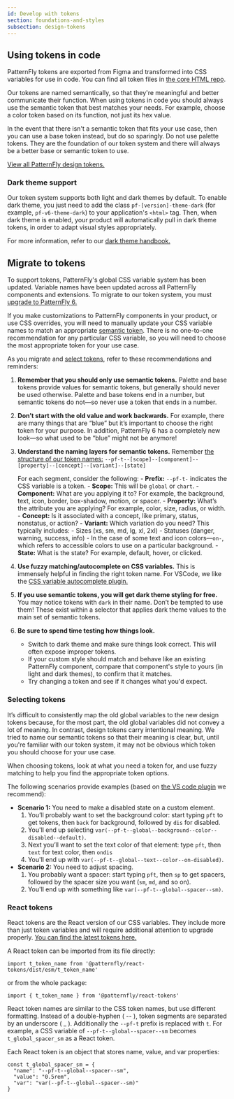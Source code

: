 ```yaml
---
id: Develop with tokens
section: foundations-and-styles
subsection: design-tokens
---
```


## Using tokens in code

PatternFly tokens are exported from Figma and transformed into CSS variables for use in code. You can find all token files in [the core HTML repo](https://github.com/patternfly/patternfly/tree/v6/src/patternfly/base/tokens).

Our tokens are named semantically, so that they're meaningful and better communicate their function. When using tokens in code you should always use the semantic token that best matches your needs. For example, choose a color token based on its function, not just its hex value. 

In the event that there isn't a semantic token that fits your use case, then you can use a base token instead, but do so sparingly. Do not use palette tokens. They are the foundation of our token system and there will always be a better base or semantic token to use.

[View all PatternFly design tokens.](/foundations-and-styles/design-tokens/all-patternfly-tokens)

### Dark theme support

Our token system supports both light and dark themes by default. To enable dark theme, you just need to add the class `pf-[version]-theme-dark` (for example, `pf-v6-theme-dark`) to your application's `<html>` tag. Then, when dark theme is enabled, your product will automatically pull in dark theme tokens, in order to adapt visual styles appropriately.

For more information, refer to our [dark theme handbook.](/foundations-and-styles/theming/dark-theme-handbook) 

## Migrate to tokens

To support tokens, PatternFly's global CSS variable system has been updated. Variable names have been updated across all PatternFly components and extensions. To migrate to our token system, you must [upgrade to PatternFly 6.](/releases/upgrade-guide)

If you make customizations to PatternFly components in your product, or use CSS overrides, you will need to manually update your CSS variable names to match an appropriate [semantic token](/foundations-and-styles/design-tokens/all-patternfly-tokens). There is no one-to-one recommendation for any particular CSS variable, so you will need to choose the most appropriate token for your use case. 

As you migrate and [select tokens](#selecting-tokens), refer to these recommendations and reminders:

1. **Remember that you should only use semantic tokens.** Palette and base tokens provide values for semantic tokens, but generally should never be used otherwise. Palette and base tokens end in a number, but semantic tokens do not&mdash;so never use a token that ends in a number. 

1. **Don’t start with the old value and work backwards.** For example, there are many things that are “blue” but it’s important to choose the right token for your purpose. In addition, PatternFly 6 has a completely new look&mdash;so what used to be “blue” might not be anymore!

1. **Understand the naming layers for semantic tokens.** Remember [the structure of our token names:](/foundations-and-styles/design-tokens/about-tokens#token-names) 
`--pf-t--[scope]--[component]--[property]--[concept]--[variant]--[state]`

    For each segment, consider the following:
        - **Prefix:** `--pf-t-` indicates the CSS variable is a token.
        - **Scope:** This will be `global` or `chart`.
        - **Component:** What are you applying it to? For example, the background, text, icon, border, box-shadow, motion, or spacer.
        - **Property:** What’s the attribute you are applying? For example, color, size, radius, or width.
        - **Concept:** Is it associated with a concept, like primary, status, nonstatus, or action?
        - **Variant:** Which variation do you need? This typically includes:
            - Sizes (xs, sm, md, lg, xl, 2xl)
            - Statuses (danger, warning, success, info)
            - In the case of some text and icon colors&mdash;`on-`, which refers to accessible colors to use on a particular background.
        - **State:** What is the state? For example, default, hover, or clicked.

1. **Use fuzzy matching/autocomplete on CSS variables.** This is immensely helpful in finding the right token name. For VSCode, we like the [CSS variable autocomplete plugin.](https://marketplace.visualstudio.com/items?itemName=vunguyentuan.vscode-css-variables)

1. **If you use semantic tokens, you will get dark theme styling for free.** You may notice tokens with `dark` in their name. Don’t be tempted to use them! These exist within a selector that applies dark theme values to the main set of semantic tokens. 

1. **Be sure to spend time testing how things look.** 
    - Switch to dark theme and make sure things look correct. This will often expose improper tokens. 
    - If your custom style should match and behave like an existing PatternFly component, compare that component's style to yours (in light and dark themes), to confirm that it matches.
    - Try changing a token and see if it changes what you'd expect.

### Selecting tokens 

It’s difficult to consistently map the old global variables to the new design tokens because, for the most part, the old global variables did not convey a lot of meaning. In contrast, design tokens carry intentional meaning. We tried to name our semantic tokens so that their meaning is clear, but, until you're familiar with our token system, it may not be obvious which token you should choose for your use case. 

When choosing tokens, look at what you need a token for, and use fuzzy matching to help you find the appropriate token options. 

The following scenarios provide examples (based on [the VS code plugin](https://marketplace.visualstudio.com/items?itemName=vunguyentuan.vscode-css-variables) we recommend):

- **Scenario 1:** You need to make a disabled state on a custom element. 
    1. You’ll probably want to set the background color: start typing `pft` to get tokens, then `back` for background, followed by `dis` for disabled. 
    1. You'll end up selecting `var(--pf-t--global--background--color--disabled--default)`. 
    1. Next you’ll want to set the text color of that element: type `pft`, then `text` for text color, then `ondis` 
    1. You'll end up with `var(--pf-t--global--text--color--on-disabled)`.
- **Scenario 2:** You need to adjust spacing. 
    1. You probably want a spacer: start typing `pft`, then `sp` to get spacers, followed by the spacer size you want (`sm`, `md`, and so on). 
    1. You'll end up with something like `var(--pf-t--global--spacer--sm)`.

### React tokens

React tokens are the React version of our CSS variables. They include more than just token variables and will require additional attention to upgrade properly. [You can find the latest tokens here.](https://www.npmjs.com/package/@patternfly/react-tokens)

A React token can be imported from its file directly: 

`import t_token_name from '@patternfly/react-tokens/dist/esm/t_token_name'` 

or from the whole package: 

`import { t_token_name } from '@patternfly/react-tokens'`

React token names are similar to the CSS token names, but use different formatting. Instead of a double-hyphen ( -- ), token segments are separated by an underscore ( _ ). Additionally the `--pf-t` prefix is replaced with `t`. For example, a CSS variable of `--pf-t--global--spacer--sm` becomes `t_global_spacer_sm` as a React token.

Each React token is an object that stores name, value, and var properties:

```
const t_global_spacer_sm = {
  "name": "--pf-t--global--spacer--sm",
  "value": "0.5rem",
  "var": "var(--pf-t--global--spacer--sm)"
}
```